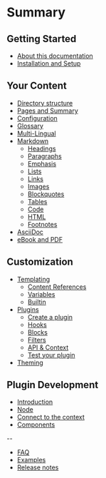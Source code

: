 # Summary

## Getting Started

* [About this documentation](./)
* [Installation and Setup](setup.md)

## Your Content

* [Directory structure](structure.md)
* [Pages and Summary](pages.md)
* [Configuration](config.md)
* [Glossary](lexicon.md)
* [Multi-Lingual](languages.md)
* [Markdown](syntax/markdown.md)
  * [Headings](syntax/markdown.md#headings)
  * [Paragraphs](syntax/markdown.md#paragraphs)
  * [Emphasis](syntax/markdown.md#emphasis)
  * [Lists](syntax/markdown.md#lists)
  * [Links](syntax/markdown.md#links)
  * [Images](syntax/markdown.md#images)
  * [Blockquotes](syntax/markdown.md#blockquotes)
  * [Tables](syntax/markdown.md#tables)
  * [Code](syntax/markdown.md#code)
  * [HTML](syntax/markdown.md#html)
  * [Footnotes](syntax/markdown.md#footnotes)
* [AsciiDoc](syntax/asciidoc.md)
* [eBook and PDF](ebook.md)

## Customization

* [Templating](templating/)
  * [Content References](templating/conrefs.md)
  * [Variables](templating/variables.md)
  * [Builtin](templating/builtin.md)
* [Plugins]()
  * [Create a plugin]()
  * [Hooks]()
  * [Blocks]()
  * [Filters]()
  * [API & Context]()
  * [Test your plugin]()
* [Theming](themes.md)

## Plugin Development

* [Introduction]()
* [Node]()
* [Connect to the context]()
* [Components]()

--

* [FAQ](faq.md)
* [Examples](examples.md)
* [Release notes](https://github.com/GitbookIO/gitbook/blob/master/CHANGES.md)


